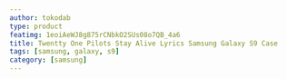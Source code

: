 ```yaml
---
author: tokodab
type: product
featimg: 1eoiAeWJ8g875rCNbkO2SUs08o7QB_4a6
title: Twentty One Pilots Stay Alive Lyrics Samsung Galaxy S9 Case
tags: [samsung, galaxy, s9]
category: [samsung]
---
```

